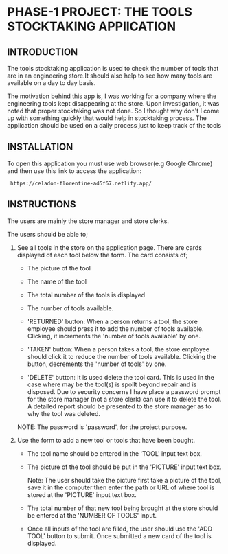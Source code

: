 # PHASE-1 PROJECT: THE TOOLS STOCKTAKING APPlICATION

## INTRODUCTION
  The tools stocktaking application is used to check the number of tools that are in an engineering store.It should also help to see how many tools are available on a day to day basis.

  The motivation behind this app is, I was working for a company where the engineering tools kept disappearing at the store. Upon investigation, it was noted that proper stocktaking was not done. So I thought why don't I come up with something quickly that would help in stocktaking process. The application should be used on a daily process just to keep track of the tools


## INSTALLATION
  To open this application you must use web browser(e.g Google Chrome) and then use this link to access the application:

     https://celadon-florentine-ad5f67.netlify.app/
     

## INSTRUCTIONS
   The users are mainly the store manager and store clerks.

   The users should be able to;

   1. See all tools in the store on the application page. There are cards displayed of each tool below the form. The card consists of;

       * The picture of the tool

       * The name of the tool

       * The total number of the tools  is displayed

       * The number of tools available.

       * 'RETURNED' button: When a person returns a tool, the store employee should press it to add the number of tools available. Clicking, it increments the 'number of tools available' by one.

       * 'TAKEN' button: When a person takes a tool, the store employee should click it to reduce the number of tools available. Clicking the button, decrements the 'number of tools' by one.

       * 'DELETE' button: It is used delete the tool card. This is used in the case where may be the tool(s) is spoilt beyond repair and is disposed. Due to security concerns I have place a password prompt for the store manager (not a store clerk) can use it to delete the tool. A detailed report should be presented to the store manager as to why the tool was deleted.

       NOTE: The password is 'password', for the project purpose.



   2. Use the form to add a new tool or tools that have been bought.
       
       * The tool name should be entered in the 'TOOL' input text box. 

       * The picture of the tool should be put in the 'PICTURE' input text box.    
       
          Note: The user should take the picture first take a picture of the tool, save it in the computer then enter the path or URL of where tool is stored at the 'PICTURE' input text box.

       * The total number of that new tool being brought at the store should be entered at the 'NUMBER OF TOOLS' input.

       * Once all inputs of the tool are filled, the user should use the 'ADD TOOL' button to submit. Once submitted a new card of the tool is displayed.

   





   

